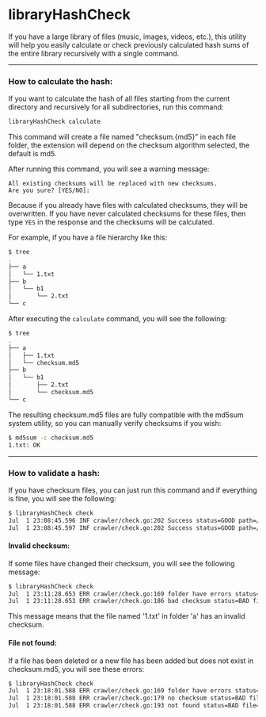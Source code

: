 # libraryHashCheck

If you have a large library of files (music, images, videos, etc.), this utility will help you easily calculate or check previously calculated hash sums of the entire library recursively with a single command.

---

### How to calculate the hash:

If you want to calculate the hash of all files starting from the current directory and recursively for all subdirectories, run this command:
```bash
libraryHashCheck calculate
```
This command will create a file named "checksum.{md5}" in each file folder, the extension will depend on the checksum algorithm selected, the default is md5.

After running this command, you will see a warning message:
```
All existing checksums will be replaced with new checksums.
Are you sure? [YES/NO]:
```
Because if you already have files with calculated checksums, they will be overwritten. If you have never calculated checksums for these files, then type `YES` in the response and the checksums will be calculated.

For example, if you have a file hierarchy like this:
```bash
$ tree
.
├── a
│   └── 1.txt
├── b
│   └── b1
│       └── 2.txt
└── c
```

After executing the `calculate` command, you will see the following:
```bash
$ tree
.
├── a
│   ├── 1.txt
│   └── checksum.md5
├── b
│   └── b1
│       ├── 2.txt
│       └── checksum.md5
└── c
```

The resulting checksum.md5 files are fully compatible with the md5sum system utility, so you can manually verify checksums if you wish:
```bash
$ md5sum -c checksum.md5
1.txt: OK
```

---

### How to validate a hash:

If you have checksum files, you can just run this command and if everything is fine, you will see the following:
```bash
$ libraryHashCheck check
Jul  1 23:08:45.596 INF crawler/check.go:202 Success status=GOOD path=/tmp/mytmp/test folder=a duration=249.231µs
Jul  1 23:08:45.597 INF crawler/check.go:202 Success status=GOOD path=/tmp/mytmp/test/b folder=b1 duration=111.057µs
```

#### Invalid checksum:
If some files have changed their checksum, you will see the following message:
```bash
$ libraryHashCheck check
Jul  1 23:11:28.653 ERR crawler/check.go:169 folder have errors status=BAD path=/tmp/mytmp/test folder=a duration=149.804µs
Jul  1 23:11:28.653 ERR crawler/check.go:186 bad checksum status=BAD file=1.txt
```
This message means that the file named '1.txt' in folder 'a' has an invalid checksum.

#### File not found:
If a file has been deleted or a new file has been added but does not exist in checksum.md5, you will see these errors:
```bash
$ libraryHashCheck check
Jul  1 23:18:01.588 ERR crawler/check.go:169 folder have errors status=BAD path=/tmp/mytmp/test folder=a duration=104.575µs
Jul  1 23:18:01.588 ERR crawler/check.go:179 no checksum status=BAD file=2.txt
Jul  1 23:18:01.588 ERR crawler/check.go:193 not found status=BAD file=1.txt
```
